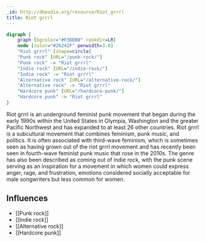 ```yaml
---
_id: http://dbpedia.org/resource/Riot_grrrl
title: Riot grrrl
---
```


```dot
digraph {
	graph [bgcolor="#F3DDB8" rankdir=LR]
	node [color="#26242F" penwidth=3.0]
	"Riot grrrl" [shape=circle]
	"Punk rock" [URL="/punk-rock/"]
	"Punk rock" -> "Riot grrrl"
	"Indie rock" [URL="/indie-rock/"]
	"Indie rock" -> "Riot grrrl"
	"Alternative rock" [URL="/alternative-rock/"]
	"Alternative rock" -> "Riot grrrl"
	"Hardcore punk" [URL="/hardcore-punk/"]
	"Hardcore punk" -> "Riot grrrl"
}
```

Riot grrrl is an underground feminist punk movement that began during the early 1990s within the United States in Olympia, Washington and the greater Pacific Northwest and has expanded to at least 26 other countries. Riot grrrl is a subcultural movement that combines feminism, punk music, and politics. It is often associated with third-wave feminism, which is sometimes seen as having grown out of the riot grrrl movement and has recently been seen in fourth-wave feminist punk music that rose in the 2010s. The genre has also been described as coming out of indie rock, with the punk scene serving as an inspiration for a movement in which women could express anger, rage, and frustration, emotions considered socially acceptable for male songwriters but less common for women.

## Influences

- [[Punk rock]]
- [[Indie rock]]
- [[Alternative rock]]
- [[Hardcore punk]]
